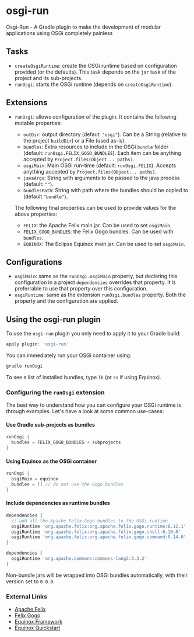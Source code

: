 osgi-run
========

Osgi-Run - A Gradle plugin to make the development of modular applications using OSGi completely painless

## Tasks

  * ``createOsgiRuntime``: create the OSGi runtime based on configuration provided (or the defaults).
      This task depends on the ``jar`` task of the project and its sub-projects.
  * ``runOsgi``: starts the OSGi runtime (depends on ``createOsgiRuntime``).

## Extensions

  * ``runOsgi``: allows configuration of the plugin.
    It contains the following mutable properties:
    
    * ``outDir``: output directory (defaut: ``"osgi"``).
        Can be a String (relative to the project ``buildDir``) or a File (used as-is).
    * ``bundles``: Extra resources to include in the OSGi ``bundle`` folder (default: ``runOsgi.FELIX_GOGO_BUNDLES``).
        Each item can be anything accepted by ``Project.files(Object... paths)``.
    * ``osgiMain``: Main OSGi run-time (default: ``runOsgi.FELIX``).
        Accepts anything accepted by ``Project.files(Object... paths)``.
    * ``javaArgs``: String with arguments to be passed to the java process (default: ``""``).
    * ``bundlesPath``: String with path where the bundles should be copied to (default ``"bundle"``).
    
    The following final properties can be used to provide values for the above properties:
    
    * ``FELIX``: the Apache Felix main jar. Can be used to set ``osgiMain``.
    * ``FELIX_GOGO_BUNDLES``: the Felix Gogo bundles. Can be used with ``bundles``.
    * ``EQUINOX``: The Eclipse Equinox main jar. Can be used to set ``osgiMain``.

## Configurations

  * ``osgiMain``: same as the ``runOsgi.osgiMain`` property, but declaring this configuration in a project ``dependencies``
      overrides that property. It is preferrable to use that property over this configuration.
  * ``osgiRuntime``: same as the extension ``runOsgi.bundles`` property.
      Both the property and the configuration are applied.

## Using the osgi-run plugin

To use the ``osgi-run`` plugin you only need to apply it to your Gradle build:

```groovy
apply plugin: 'osgi-run'
```

You can immediately run your OSGi container using:

```groovy
gradle runOsgi
```

To see a list of installed bundles, type ``lb`` (or ``ss`` if using Equinox).


### Configuring the ``runOsgi`` extension

The best way to understand how you can configure your OSGi runtime is through examples.
Let's have a look at some common use-cases:

#### Use Gradle sub-projects as bundles

```groovy
runOsgi {
  bundles = FELIX_GOGO_BUNDLES + subprojects
}
```

#### Using Equinox as the OSGi container

```groovy
runOsgi {
  osgiMain = equinox
  bundles = [] // do not use the Gogo bundles
}
```

#### Include dependencies as runtime bundles

```groovy
dependencies {
  // add all the Apache Felix Gogo bundles to the OSGi runtime
  osgiRuntime 'org.apache.felix:org.apache.felix.gogo.runtime:0.12.1'
  osgiRuntime 'org.apache.felix:org.apache.felix.gogo.shell:0.10.0'
  osgiRuntime 'org.apache.felix:org.apache.felix.gogo.command:0.14.0'
}
```

```groovy
dependencies {
  osgiRuntime 'org.apache.commons:commons-lang3:3.3.2'
}
```

Non-bundle jars will be wrapped into OSGi bundles automatically, with their version set to ``0.0.0``.

### External Links

* [Apache Felix](http://felix.apache.org/)
* [Felix Gogo](http://felix.apache.org/documentation/subprojects/apache-felix-gogo.html)
* [Equinox Framework](http://www.eclipse.org/equinox)
* [Equinox Quickstart](http://www.eclipse.org/equinox/documents/quickstart-framework.php)

